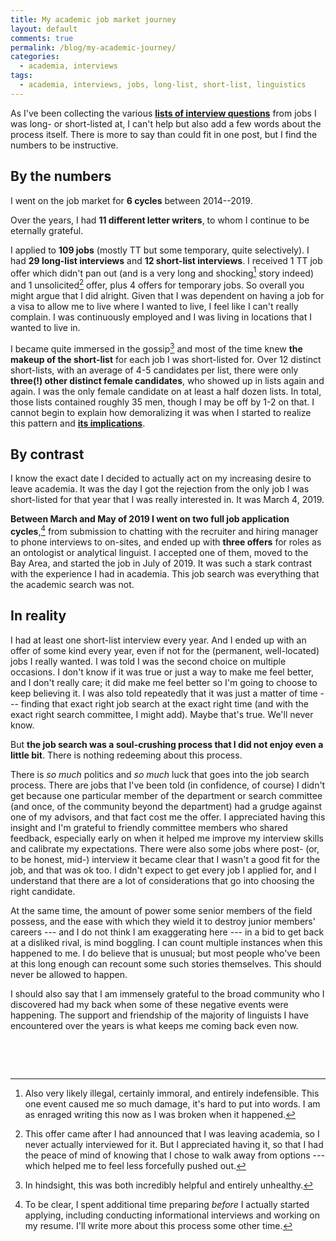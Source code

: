```yaml
---
title: My academic job market journey
layout: default
comments: true
permalink: /blog/my-academic-journey/
categories:
  - academia, interviews
tags:
  - academia, interviews, jobs, long-list, short-list, linguistics
---
```


As I've been collecting the various [**lists of interview questions**](/blog/academic-interview-questions) from jobs I was long- or short-listed at, I can't help but also add a few words about the process itself. There is more to say than could fit in one post, but I find the numbers to be instructive.

## By the numbers

I went on the job market for **6 cycles** between 2014--2019. 

Over the years, I had **11 different letter writers**, to whom I continue to be eternally grateful. 

I applied to **109 jobs** (mostly TT but some temporary, quite selectively). I had **29 long-list interviews** and **12 short-list interviews**. I received 1 TT job offer which didn't pan out (and is a very long and shocking[^1] story indeed) and 1 unsolicited[^2] offer, plus 4 offers for temporary jobs. So overall you might argue that I did alright. Given that I was dependent on having a job for a visa to allow me to live where I wanted to live, I feel like I can't really complain. I was continuously employed and I was living in locations that I wanted to live in. 

I became quite immersed in the gossip[^3] and most of the time knew **the makeup of the short-list** for each job I was short-listed for. Over 12 distinct short-lists, with an average of 4-5 candidates per list, there were only **three(!) other distinct female candidates**, who showed up in lists again and again. I was the only female candidate on at least a half dozen lists. In total, those lists contained roughly 35 men, though I may be off by 1-2 on that. I cannot begin to explain how demoralizing it was when I started to realize this pattern and [**its implications**](https://hbr.org/2016/04/if-theres-only-one-woman-in-your-candidate-pool-theres-statistically-no-chance-shell-be-hired). 

## By contrast

I know the exact date I decided to actually act on my increasing desire to leave academia. It was the day I got the rejection from the only job I was short-listed for that year that I was really interested in. It was March 4, 2019. 

**Between March and May of 2019 I went on two full job application cycles**,[^4] from submission to chatting with the recruiter and hiring manager to phone interviews to on-sites, and ended up with **three offers** for roles as an ontologist or analytical linguist. I accepted one of them, moved to the Bay Area, and started the job in July of 2019. It was such a stark contrast with the experience I had in academia. This job search was everything that the academic search was not. 


## In reality

I had at least one short-list interview every year. And I ended up with an offer of some kind every year, even if not for the (permanent, well-located) jobs I really wanted. I was told I was the second choice on multiple occasions. I don't know if it was true or just a way to make me feel better, and I don't really care; it did make me feel better so I'm going to choose to keep believing it. I was also told repeatedly that it was just a matter of time --- finding that exact right job search at the exact right time (and with the exact right search committee, I might add). Maybe that's true. We'll never know. 

But **the job search was a soul-crushing process that I did not enjoy even a little bit**. There is nothing redeeming about this process.

There is *so much* politics and *so much* luck that goes into the job search process. There are jobs that I've been told (in confidence, of course) I didn't get because one particular member of the department or search committee (and once, of the community beyond the department) had a grudge against one of my advisors, and that fact cost me the offer. I appreciated having this insight and I'm grateful to friendly committee members who shared feedback, especially early on when it helped me improve my interview skills and calibrate my expectations. There were also some jobs where post- (or, to be honest, mid-) interview it became clear that I wasn't a good fit for the job, and that was ok too. I didn't expect to get every job I applied for, and I understand that there are a lot of considerations that go into choosing the right candidate. 

At the same time, the amount of power some senior members of the field possess, and the ease with which they wield it to destroy junior members' careers --- and I do not think I am exaggerating here --- in a bid to get back at a disliked rival, is mind boggling. I can count multiple instances when this happened to me. I do believe that is unusual; but most people who've been at this long enough can recount some such stories themselves. This should never be allowed to happen.

I should also say that I am immensely grateful to the broad community who I discovered had my back when some of these negative events were happening. The support and friendship of the majority of linguists I have encountered over the years is what keeps me coming back even now. 

&nbsp;

&nbsp;

[^1]: Also very likely illegal, certainly immoral, and entirely indefensible. This one event caused me so much damage, it's hard to put into words. I am as enraged writing this now as I was broken when it happened. 
[^2]: This offer came after I had announced that I was leaving academia, so I never actually interviewed for it. But I appreciated having it, so that I had the peace of mind of knowing that I chose to walk away from options --- which helped me to feel less forcefully pushed out. 
[^3]: In hindsight, this was both incredibly helpful and entirely unhealthy.
[^4]: To be clear, I spent additional time preparing *before* I actually started applying, including conducting informational interviews and working on my resume. I'll write more about this process some other time.  
